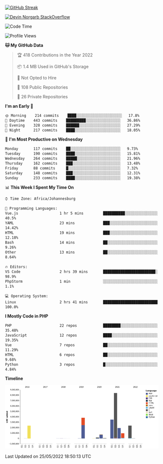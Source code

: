 
[![GitHub Streak](http://github-readme-streak-stats.herokuapp.com?user=DevinNorgarb&date_format=M%20j%5B%2C%20Y%5D)](https://git.io/streak-stats)


[![Devin Norgarb StackOverflow](https://github-readme-stackoverflow.vercel.app/?userID=4993755)](https://stackoverflow.com/users/4993755/devin-norgarb)

<!--START_SECTION:waka-->
![Code Time](http://img.shields.io/badge/Code%20Time-0%20secs-blue)

![Profile Views](http://img.shields.io/badge/Profile%20Views-0-blue)

**🐱 My GitHub Data** 

> 🏆 418 Contributions in the Year 2022
 > 
> 📦 1.4 MB Used in GitHub's Storage 
 > 
> 🚫 Not Opted to Hire
 > 
> 📜 108 Public Repositories 
 > 
> 🔑 26 Private Repositories  
 > 
**I'm an Early 🐤** 

```text
🌞 Morning    214 commits    ████░░░░░░░░░░░░░░░░░░░░░   17.8% 
🌆 Daytime    443 commits    █████████░░░░░░░░░░░░░░░░   36.86% 
🌃 Evening    328 commits    ██████░░░░░░░░░░░░░░░░░░░   27.29% 
🌙 Night      217 commits    ████░░░░░░░░░░░░░░░░░░░░░   18.05%

```
📅 **I'm Most Productive on Wednesday** 

```text
Monday       117 commits    ██░░░░░░░░░░░░░░░░░░░░░░░   9.73% 
Tuesday      190 commits    ████░░░░░░░░░░░░░░░░░░░░░   15.81% 
Wednesday    264 commits    █████░░░░░░░░░░░░░░░░░░░░   21.96% 
Thursday     162 commits    ███░░░░░░░░░░░░░░░░░░░░░░   13.48% 
Friday       88 commits     █░░░░░░░░░░░░░░░░░░░░░░░░   7.32% 
Saturday     148 commits    ███░░░░░░░░░░░░░░░░░░░░░░   12.31% 
Sunday       233 commits    ████░░░░░░░░░░░░░░░░░░░░░   19.38%

```


📊 **This Week I Spent My Time On** 

```text
⌚︎ Time Zone: Africa/Johannesburg

💬 Programming Languages: 
Vue.js                   1 hr 5 mins         ██████████░░░░░░░░░░░░░░░   40.5% 
YAML                     23 mins             ███░░░░░░░░░░░░░░░░░░░░░░   14.42% 
HTML                     19 mins             ███░░░░░░░░░░░░░░░░░░░░░░   12.18% 
Bash                     14 mins             ██░░░░░░░░░░░░░░░░░░░░░░░   9.26% 
Other                    13 mins             ██░░░░░░░░░░░░░░░░░░░░░░░   8.64%

🔥 Editors: 
VS Code                  2 hrs 39 mins       ████████████████████████░   98.9% 
PhpStorm                 1 min               ░░░░░░░░░░░░░░░░░░░░░░░░░   1.1%

💻 Operating System: 
Linux                    2 hrs 41 mins       █████████████████████████   100.0%

```

**I Mostly Code in PHP** 

```text
PHP                      22 repos            ████████░░░░░░░░░░░░░░░░░   35.48% 
JavaScript               12 repos            ████░░░░░░░░░░░░░░░░░░░░░   19.35% 
Vue                      7 repos             ██░░░░░░░░░░░░░░░░░░░░░░░   11.29% 
HTML                     6 repos             ██░░░░░░░░░░░░░░░░░░░░░░░   9.68% 
Python                   3 repos             █░░░░░░░░░░░░░░░░░░░░░░░░   4.84%

```


**Timeline**

![Chart not found](https://raw.githubusercontent.com/DevinNorgarb/DevinNorgarb/main/charts/bar_graph.png) 


 Last Updated on 25/05/2022 18:50:13 UTC
<!--END_SECTION:waka-->

